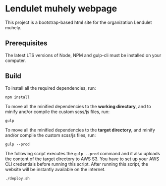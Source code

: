 # Lendulet muhely webpage
This project is a bootstrap-based html site for the organization Lendulet muhely.
## Prerequisites
The latest LTS versions of Node, NPM and gulp-cli must be installed on your computer.
## Build
To install all the required dependencies, run:
```
npm install
```
To move all the minified dependencies to the **working directory**, and to minify and/or compile the custom scss/js files, run:
```
gulp
```
To move all the minified dependencies to the **target directory**, and
minify and/or compile the custom scss/js files, run:
```
gulp --prod
```
The following script executes the ```gulp --prod``` command and it also uploads the content of the target directory to AWS S3. You have to set up your AWS CLI credentials before running this script. After running this script, the website will be instantly available on the internet. 
```
./deploy.sh
```
